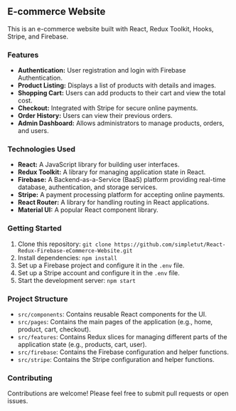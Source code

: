 ## E-commerce Website

This is an e-commerce website built with React, Redux Toolkit, Hooks, Stripe, and Firebase.

### Features

* **Authentication:** User registration and login with Firebase Authentication.
* **Product Listing:** Displays a list of products with details and images.
* **Shopping Cart:** Users can add products to their cart and view the total cost.
* **Checkout:** Integrated with Stripe for secure online payments.
* **Order History:** Users can view their previous orders.
* **Admin Dashboard:** Allows administrators to manage products, orders, and users.

### Technologies Used

* **React:** A JavaScript library for building user interfaces.
* **Redux Toolkit:** A library for managing application state in React.
* **Firebase:** A Backend-as-a-Service (BaaS) platform providing real-time database, authentication, and storage services.
* **Stripe:** A payment processing platform for accepting online payments.
* **React Router:** A library for handling routing in React applications.
* **Material UI:** A popular React component library.

### Getting Started

1. Clone this repository: `git clone https://github.com/simpletut/React-Redux-Firebase-eCommerce-Website.git`
2. Install dependencies: `npm install`
3. Set up a Firebase project and configure it in the `.env` file.
4. Set up a Stripe account and configure it in the `.env` file.
5. Start the development server: `npm start`

### Project Structure

* `src/components`: Contains reusable React components for the UI.
* `src/pages`: Contains the main pages of the application (e.g., home, product, cart, checkout).
* `src/features`: Contains Redux slices for managing different parts of the application state (e.g., products, cart, user).
* `src/firebase`: Contains the Firebase configuration and helper functions.
* `src/stripe`: Contains the Stripe configuration and helper functions.

### Contributing

Contributions are welcome! Please feel free to submit pull requests or open issues.
